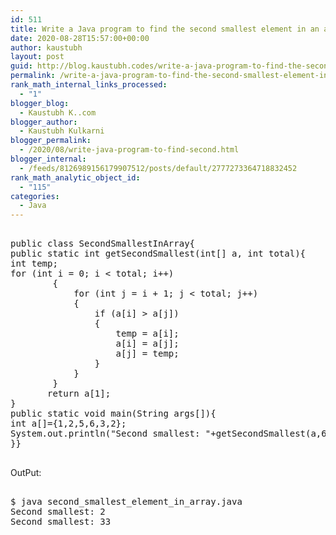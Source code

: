 ```yaml
---
id: 511
title: Write a Java program to find the second smallest element in an array.
date: 2020-08-28T15:57:00+00:00
author: kaustubh
layout: post
guid: http://blog.kaustubh.codes/write-a-java-program-to-find-the-second-smallest-element-in-an-array/
permalink: /write-a-java-program-to-find-the-second-smallest-element-in-an-array/
rank_math_internal_links_processed:
  - "1"
blogger_blog:
  - Kaustubh K..com
blogger_author:
  - Kaustubh Kulkarni
blogger_permalink:
  - /2020/08/write-java-program-to-find-second.html
blogger_internal:
  - /feeds/8126989156179907512/posts/default/2777273364718832452
rank_math_analytic_object_id:
  - "115"
categories:
  - Java
---
```

<pre><br />public class SecondSmallestInArray{  <br />public static int getSecondSmallest(int[] a, int total){  <br />int temp;  <br />for (int i = 0; i &lt; total; i++)   <br />        {  <br />            for (int j = i + 1; j &lt; total; j++)   <br />            {  <br />                if (a[i] > a[j])   <br />                {  <br />                    temp = a[i];  <br />                    a[i] = a[j];  <br />                    a[j] = temp;  <br />                }  <br />            }  <br />        }  <br />       return a[1];<br />}  <br />public static void main(String args[]){  <br />int a[]={1,2,5,6,3,2};  <br />System.out.println("Second smallest: "+getSecondSmallest(a,6));  <br />}}<br /><br /></pre>

OutPut: 

<pre><br />$ java second_smallest_element_in_array.java<br />Second smallest: 2<br />Second smallest: 33<br /><br /></pre>